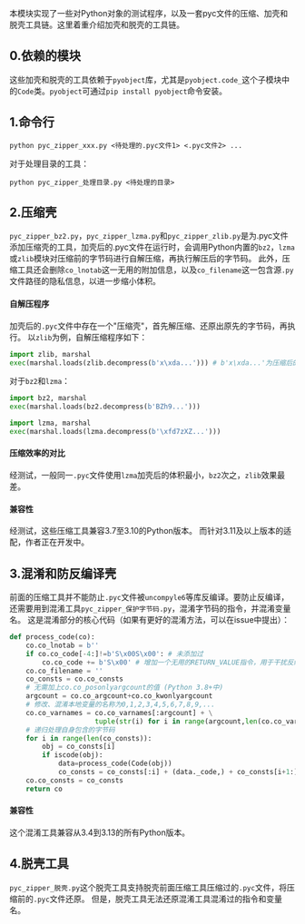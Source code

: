 本模块实现了一些对Python对象的测试程序，以及一套pyc文件的压缩、加壳和脱壳工具链。这里着重介绍加壳和脱壳的工具链。
## 0.依赖的模块
这些加壳和脱壳的工具依赖于`pyobject`库，尤其是`pyobject.code_`这个子模块中的`Code`类。`pyobject`可通过`pip install pyobject`命令安装。
## 1.命令行
```
python pyc_zipper_xxx.py <待处理的.pyc文件1> <.pyc文件2> ...
```
对于处理目录的工具：
```
python pyc_zipper_处理目录.py <待处理的目录>
```
## 2.压缩壳
`pyc_zipper_bz2.py`，`pyc_zipper_lzma.py`和`pyc_zipper_zlib.py`是为.pyc文件添加压缩壳的工具，加壳后的.pyc文件在运行时，会调用Python内置的`bz2`，`lzma`或`zlib`模块对压缩前的字节码进行自解压缩，再执行解压后的字节码。
此外，压缩工具还会删除`co_lnotab`这一无用的附加信息，以及`co_filename`这一包含源`.py`文件路径的隐私信息，以进一步缩小体积。
#### 自解压程序
加壳后的`.pyc`文件中存在一个"压缩壳"，首先解压缩、还原出原先的字节码，再执行。
以`zlib`为例，自解压缩程序如下：
```py
import zlib, marshal
exec(marshal.loads(zlib.decompress(b'x\xda...'))) # b'x\xda...'为压缩后的字节码数据
```
对于`bz2`和`lzma`：
```py
import bz2, marshal
exec(marshal.loads(bz2.decompress(b'BZh9...')))
```
```py
import lzma, marshal
exec(marshal.loads(lzma.decompress(b'\xfd7zXZ...')))
```
#### 压缩效率的对比
经测试，一般同一`.pyc`文件使用`lzma`加壳后的体积最小，`bz2`次之，`zlib`效果最差。
#### 兼容性
经测试，这些压缩工具兼容3.7至3.10的Python版本。
而针对3.11及以上版本的适配，作者正在开发中。
## 3.混淆和防反编译壳
前面的压缩工具并不能防止`.pyc`文件被`uncompyle6`等库反编译。要防止反编译，还需要用到混淆工具`pyc_zipper_保护字节码.py`，混淆字节码的指令，并混淆变量名。
这是混淆部分的核心代码（如果有更好的混淆方法，可以在issue中提出）：
```py
def process_code(co):
    co.co_lnotab = b''
    if co.co_code[-4:]!=b'S\x00S\x00': # 未添加过
        co.co_code += b'S\x00' # 增加一个无用的RETURN_VALUE指令，用于干扰反编译器的解析
    co.co_filename = ''
    co_consts = co.co_consts
    # 无需加上co.co_posonlyargcount的值 (Python 3.8+中)
    argcount = co.co_argcount+co.co_kwonlyargcount
    # 修改、混淆本地变量的名称为0,1,2,3,4,5,6,7,8,9,...
    co.co_varnames = co.co_varnames[:argcount] + \
                     tuple(str(i) for i in range(argcount,len(co.co_varnames)))
    # 递归处理自身包含的字节码
    for i in range(len(co_consts)):
        obj = co_consts[i]
        if iscode(obj):
            data=process_code(Code(obj))
            co_consts = co_consts[:i] + (data._code,) + co_consts[i+1:]
    co.co_consts = co_consts
    return co
```
#### 兼容性
这个混淆工具兼容从3.4到3.13的所有Python版本。
## 4.脱壳工具
`pyc_zipper_脱壳.py`这个脱壳工具支持脱壳前面压缩工具压缩过的`.pyc`文件，将压缩前的`.pyc`文件还原。
但是，脱壳工具无法还原混淆工具混淆过的指令和变量名。
